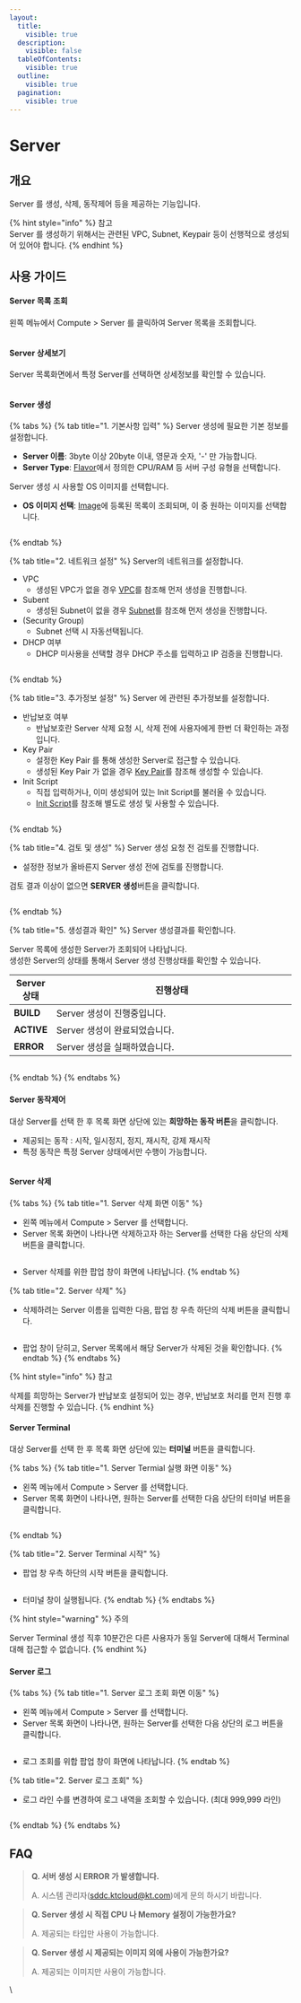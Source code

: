 ```yaml
---
layout:
  title:
    visible: true
  description:
    visible: false
  tableOfContents:
    visible: true
  outline:
    visible: true
  pagination:
    visible: true
---
```


# Server

## 개요

Server 를 생성, 삭제, 동작제어 등을 제공하는 기능입니다.&#x20;

{% hint style="info" %}
참고\
Server 를 생성하기 위해서는 관련된 VPC, Subnet, Keypair 등이 선행적으로 생성되어 있어야 합니다.
{% endhint %}



## 사용 가이드

#### Server 목록 조회

왼쪽 메뉴에서 Compute > Server 를 클릭하여 Server 목록을 조회합니다.

<figure><img src="../.gitbook/assets/image (153).png" alt=""><figcaption></figcaption></figure>



#### **Server 상세보기**

Server 목록화면에서 특정 Server를 선택하면 상세정보를 확인할 수 있습니다.

<figure><img src="../.gitbook/assets/image (85).png" alt=""><figcaption></figcaption></figure>



#### Server 생성

{% tabs %}
{% tab title="1. 기본사항 입력" %}
Server 생성에 필요한 기본 정보를 설정합니다.

* **Server 이름**: 3byte 이상 20byte 이내, 영문과 숫자, '-' 만 가능합니다.
* **Server Type**: [Flavor](broken-reference)에서 정의한 CPU/RAM 등 서버 구성 유형을 선택합니다.



Server 생성 시 사용할 OS 이미지를 선택합니다.

* **OS 이미지 선택**: [Image](broken-reference)에 등록된 목록이 조회되며, 이 중 원하는 이미지를 선택합니다.



<figure><img src="../.gitbook/assets/image (211).png" alt=""><figcaption></figcaption></figure>
{% endtab %}

{% tab title="2. 네트워크 설정" %}
Server의 네트워크를 설정합니다.

* VPC&#x20;
  * 생성된 VPC가 없을 경우 [VPC](../network/vpc.md)를 참조해 먼저 생성을 진행합니다.
* Subent
  * 생성된 Subnet이 없을 경우 [Subnet](../network/subnet.md)를 참조해 먼저 생성을 진행합니다.
* (Security Group)&#x20;
  * Subnet 선택 시 자동선택됩니다.
* DHCP 여부
  * DHCP 미사용을 선택할 경우 DHCP 주소를 입력하고 IP 검증을 진행합니다.



<figure><img src="../.gitbook/assets/image (5).png" alt=""><figcaption></figcaption></figure>
{% endtab %}

{% tab title="3. 추가정보 설정" %}
Server 에 관련된 추가정보를 설정합니다.

* 반납보호 여부
  * 반납보호란 Server 삭제 요청 시, 삭제 전에 사용자에게 한번 더 확인하는 과정입니다.
* Key Pair
  * 설정한 Key Pair 를 통해 생성한 Server로 접근할 수 있습니다.
  * 생성된 Key Pair 가 없을 경우 [Key Pair](key-pair.md)를 참조해 생성할 수 있습니다.
* Init Script
  * 직접 입력하거나, 이미 생성되어 있는 Init Script를 불러올 수 있습니다.
  * [Init Script](init-script.md)를 참조해 별도로 생성 및 사용할 수 있습니다.



<figure><img src="../.gitbook/assets/image (203).png" alt=""><figcaption></figcaption></figure>
{% endtab %}

{% tab title="4. 검토 및 생성" %}
Server 생성 요청 전 검토를 진행합니다.

* 설정한 정보가 올바른지 Server 생성 전에 검토를 진행합니다.

검토 결과 이상이 없으면 **SERVER 생성**버튼을 클릭합니다.



<figure><img src="../.gitbook/assets/image (150).png" alt=""><figcaption></figcaption></figure>
{% endtab %}

{% tab title="5. 생성결과 확인" %}
Server 생성결과를 확인합니다.

Server 목록에 생성한 Server가 조회되어 나타납니다.\
생성한 Server의 상태를 통해서 Server 생성 진행상태를 확인할 수 있습니다.



<table><thead><tr><th>Server 상태</th><th width="452">진행상태</th></tr></thead><tbody><tr><td><strong>BUILD</strong></td><td>Server 생성이 진행중입니다.</td></tr><tr><td><strong>ACTIVE</strong></td><td>Server 생성이 완료되었습니다.</td></tr><tr><td><strong>ERROR</strong></td><td>Server 생성을 실패하였습니다.</td></tr></tbody></table>



<figure><img src="../.gitbook/assets/image (32).png" alt=""><figcaption></figcaption></figure>
{% endtab %}
{% endtabs %}



#### Server 동작제어

대상 Server를 선택 한 후 목록 화면 상단에 있는 **희망하는 동작 버튼**을 클릭합니다.

* 제공되는 동작 : 시작, 일시정지, 정지, 재시작, 강제 재시작
* 특정 동작은 특정 Server 상태에서만 수행이 가능합니다.

<figure><img src="../.gitbook/assets/image (34).png" alt=""><figcaption></figcaption></figure>



#### Server 삭제

{% tabs %}
{% tab title="1. Server 삭제 화면 이동" %}
* 왼쪽 메뉴에서 Compute > Server 를 선택합니다.
* Server 목록 화면이 나타나면 삭제하고자 하는 Server를 선택한 다음 상단의 삭제 버튼을 클릭합니다.

<figure><img src="../.gitbook/assets/image (198).png" alt=""><figcaption></figcaption></figure>

* Server 삭제를 위한 팝업 창이 화면에 나타납니다.
{% endtab %}

{% tab title="2. Server 삭제" %}
* 삭제하려는 Server 이름을 입력한 다음, 팝업 창 우측 하단의 삭제 버튼을 클릭합니다.

<figure><img src="../.gitbook/assets/image (130).png" alt=""><figcaption></figcaption></figure>

* 팝업 창이 닫히고, Server 목록에서 해당 Server가 삭제된 것을 확인합니다.
{% endtab %}
{% endtabs %}

{% hint style="info" %}
참고

삭제를 희망하는 Server가 반납보호 설정되어 있는 경우, 반납보호 처리를 먼저 진행 후 삭제를 진행할 수 있습니다.
{% endhint %}



#### Server Terminal

대상 Server를 선택 한 후 목록 화면 상단에 있는 **터미널** 버튼을 클릭합니다.

{% tabs %}
{% tab title="1. Server Termial 실행 화면 이동" %}
* 왼쪽 메뉴에서 Compute > Server 를 선택합니다.
* Server 목록 화면이 나타나면, 원하는 Server를 선택한 다음 상단의 터미널 버튼을 클릭합니다.

<figure><img src="../.gitbook/assets/image (135).png" alt=""><figcaption></figcaption></figure>
{% endtab %}

{% tab title="2. Server Terminal 시작" %}
* 팝업 창 우측 하단의 시작 버튼을 클릭합니다.

<figure><img src="../.gitbook/assets/image (65).png" alt=""><figcaption></figcaption></figure>

* 터미널 창이 실행됩니다.
{% endtab %}
{% endtabs %}

{% hint style="warning" %}
주의

Server Terminal 생성 직후 10분간은 다른 사용자가 동일 Server에 대해서 Terminal 대해 접근할 수 없습니다.
{% endhint %}



#### Server 로그

{% tabs %}
{% tab title="1. Server 로그 조회 화면 이동" %}
* 왼쪽 메뉴에서 Compute > Server 를 선택합니다.
* Server 목록 화면이 나타나면, 원하는 Server를 선택한 다음 상단의 로그 버튼을 클릭합니다.

<figure><img src="../.gitbook/assets/image (96).png" alt=""><figcaption></figcaption></figure>

* 로그 조회를 위합 팝업 창이 화면에 나타납니다.
{% endtab %}

{% tab title="2. Server 로그 조회" %}
* 로그 라인 수를 변경하여 로그 내역을 조회할 수 있습니다. (최대 999,999 라인)

<figure><img src="../.gitbook/assets/image (109).png" alt=""><figcaption></figcaption></figure>
{% endtab %}
{% endtabs %}



## FAQ

> **Q. 서버 생성 시 ERROR 가 발생합니다.**
>
> A. 시스템 관리자(sddc.ktcloud@kt.com)에게 문의 하시기 바랍니다.

> **Q. Server 생성 시 직접 CPU 나 Memory 설정이 가능한가요?**
>
> A. 제공되는 타입만 사용이 가능합니다.

> **Q. Server 생성 시 제공되는 이미지 외에 사용이 가능한가요?**
>
> A. 제공되는 이미지만 사용이 가능합니다.

\
